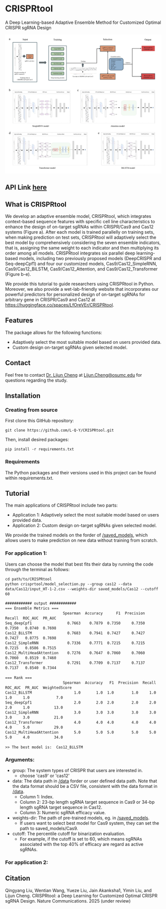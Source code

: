 # CRISPRtool
A Deep Learning-based Adaptive Ensemble Method for Customized Optimal CRISPR sgRNA Design

![Framework](./Figures/ensemble_model.jpg)


## API Link [here](https://github.com/L-Q-Y/CRISPRtool/crisprtool)

## What is CRISPRtool
We develop an adaptive ensemble model, CRISPRtool, which integrates context-based sequence features with specific cell line characteristics to enhance the design of on-target sgRNAs within CRISPR/Cas9 and Cas12 systems (Figure a). After each model is trained parallelly on training sets, when making prediction on test sets, CRISPRtool will adaptively select the best model by comprehensively considering the seven ensemble indicators, that is, assigning the same weight to each indicator and then multiplying its order among all models. CRISPRtool integrates six parallel deep learning-based models, including two previously proposed models (DeepCRISPR and Seq-deepCpf1) and four our customized models, Cas9/Cas12_SimpleRNN, Cas9/Cas12_BiLSTM, Cas9/Cas12_Attention, and Cas9/Cas12_Transformer (Figure b-e). 

We provide this tutorial to guide researchers using CRISPRtool in Python. Moreover, we also provide a wet-lab-friendly website that incorporates our powerful predictors for personalized design of on-target sgRNAs for arbitrary gene in CRISPR/Cas9 and Cas12 at https://huggingface.co/spaces/LfOreVEr/CRISPRtool.

## Features

The package allows for the following functions:

* Adaptively select the most suitable model based on users provided data.
* Custom design on-target sgRNAs given selected model.



## Contact

Feel free to contact [Dr. Lijun Cheng](https://medicine.osu.edu/find-faculty/non-clinical/biomedical-informatics/lijun-cheng) at Lijun.Cheng@osumc.edu for questions regarding the study. 



## Installation

### Creating from source

First clone this GitHub repository:
```
git clone https://github.com/L-Q-Y/CRISPRtool.git
```

Then, install desired packages:
```
pip install -r requirements.txt
```


### Requirements

The Python packages and their versions used in this project can be found within requirements.txt.


## Tutorial
The main applications of CRISPRtool include two parts:

* Application 1: Adaptively select the most suitable model based on users provided data.
* Application 2: Custom design on-target sgRNAs given selected model.

We provide the trained models on the forder of [/saved_models](https://github.com/L-Q-Y/CRISPRtool/saved_models), which allows users to make prediction on new data without training from scratch.

### For application 1:
Users can choose the model that best fits their data by running the code through the terminal as follows:

```
cd path/to/CRISPRtool
python crisprtool/model_selection.py --group cas12 --data data/Cas12/input_HT-1-2.csv --weights-dir saved_models/Cas12 --cutoff 60
```
```
############ output ############
=== Ensemble Metrics ===
                          Spearman  Accuracy      F1  Precision  Recall  ROC_AUC  PR_AUC
Seq_deepCpf1                0.7663    0.7879  0.7350     0.7350  0.7350   0.8740  0.7698
Cas12_BiLSTM                0.7683    0.7941  0.7427     0.7427  0.7427   0.8775  0.7698
Cas12_SimpleRNN             0.7336    0.7771  0.7215     0.7215  0.7215   0.8586  0.7515
Cas12_MultiHeadAttention    0.7276    0.7647  0.7060     0.7060  0.7060   0.8519  0.7460
Cas12_Transformer           0.7291    0.7709  0.7137     0.7137  0.7137   0.8540  0.7344 

=== Rank ===
                          Spearman  Accuracy   F1  Precision  Recall  ROC_AUC  PR_AUC  WeightedScore
Cas12_BiLSTM                   1.0       1.0  1.0        1.0     1.0      1.0     1.0            7.0
Seq_deepCpf1                   2.0       2.0  2.0        2.0     2.0      2.0     1.0           13.0
Cas12_SimpleRNN                3.0       3.0  3.0        3.0     3.0      3.0     3.0           21.0
Cas12_Transformer              4.0       4.0  4.0        4.0     4.0      4.0     5.0           29.0
Cas12_MultiHeadAttention       5.0       5.0  5.0        5.0     5.0      5.0     4.0           34.0 

>> The best model is:  Cas12_BiLSTM
```

### Arguments:
- group: The system types of CRISPR that users are interested in.
    - choose 'cas9' or 'cas12'
- data: The data path in [/data](https://github.com/L-Q-Y/CRISPRtool/data) forder or user defined data path. Note that the data format should be a CSV file, consistent with the data format in [/data](https://github.com/L-Q-Y/CRISPRtool/data).
    - Column 1: Index.
    - Column 2: 23-bp length sgRNA target sequence in Cas9 or 34-bp length sgRNA target sequence in Cas12.
    - Column 3: Numeric sgRNA efficacy value.
- weights-dir: The path of pre-trained models, eg. in [/saved_models](https://github.com/L-Q-Y/CRISPRtool/saved_models).
    - If users want to select best model for Cas9 system, they can set the path to saved_models/Cas9.
- cutoff: The percentile cutoff for binarization evaluation.
    - For example, if the cutoff is set to 60, which means sgRNAs associated with the top 40% of efficacy are regard as active sgRNAs.



### For application 2:








## Citation
Qingyang Liu, Wentian Wang, Yueze Liu, Jain Akanksha1, Yimin Liu, and Lijun Cheng. CRISPRtool: a Deep Learning for Customized Optimal CRISPR sgRNA Design. Nature Communications. 2025 (under review)











